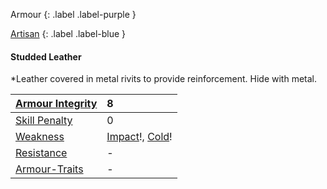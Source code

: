 
Armour
{: .label .label-purple }

[Artisan](Game/Designing-Armour#Artisan)
{: .label .label-blue }

#### Studded Leather
*Leather covered in metal rivits to provide reinforcement. Hide with metal.

| [Armour Integrity](Game/Core/Armour#Armour%20Integrity)    | 8                                                                  |
| :--------------------------------------------------------- | :----------------------------------------------------------------- |
| [Skill Penalty](Game/Core/Armour#Skill%20Penalty)          | 0                                                                  |
| [Weakness](Game/Core/Armour#Weakness%20and%20Resistance)   | [Impact](Game/Core/Injury#Impact)!, [Cold](Game/Core/Injury#Cold)! |
| [Resistance](Game/Core/Armour#Weakness%20and%20Resistance) | -                                                                  |
| [Armour-Traits](Game/Core/Armour-Traits)                   | -                                                                  |
